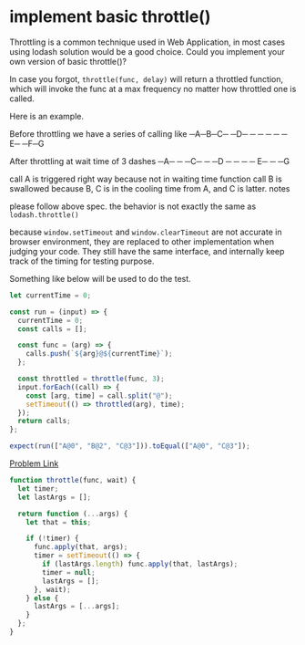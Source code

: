 # implement basic throttle()

Throttling is a common technique used in Web Application, in most cases using lodash solution would be a good choice. Could you implement your own version of basic throttle()?

In case you forgot, `throttle(func, delay)` will return a throttled function, which will invoke the func at a max frequency no matter how throttled one is called.

Here is an example.

Before throttling we have a series of calling like
─A─B─C─ ─D─ ─ ─ ─ ─ ─ E─ ─F─G

After throttling at wait time of 3 dashes
─A─ ─ ─C─ ─ ─D ─ ─ ─ ─ E─ ─ ─G

call A is triggered right way because not in waiting time
function call B is swallowed because B, C is in the cooling time from A, and C is latter.
notes

please follow above spec. the behavior is not exactly the same as `lodash.throttle()`

because `window.setTimeout` and `window.clearTimeout` are not accurate in browser environment, they are replaced to other implementation when judging your code. They still have the same interface, and internally keep track of the timing for testing purpose.

Something like below will be used to do the test.

```js
let currentTime = 0;

const run = (input) => {
  currentTime = 0;
  const calls = [];

  const func = (arg) => {
    calls.push(`${arg}@${currentTime}`);
  };

  const throttled = throttle(func, 3);
  input.forEach((call) => {
    const [arg, time] = call.split("@");
    setTimeout(() => throttled(arg), time);
  });
  return calls;
};

expect(run(["A@0", "B@2", "C@3"])).toEqual(["A@0", "C@3"]);
```

[Problem Link](https://bigfrontend.dev/problem/implement-basic-throttle)

```js
function throttle(func, wait) {
  let timer;
  let lastArgs = [];

  return function (...args) {
    let that = this;

    if (!timer) {
      func.apply(that, args);
      timer = setTimeout(() => {
        if (lastArgs.length) func.apply(that, lastArgs);
        timer = null;
        lastArgs = [];
      }, wait);
    } else {
      lastArgs = [...args];
    }
  };
}
```
